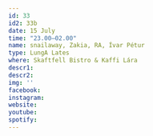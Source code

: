 ```yaml
---
id: 33
id2: 33b
date: 15 July
time: "23.00–02.00"
name: snailaway, Zakia, RA, Ívar Pétur
type: LungA Lates
where: Skaftfell Bistro & Kaffi Lára
descr1:
descr2: 
img: ''
facebook: 
instagram:  
website:
youtube: 
spotify:
---
```

